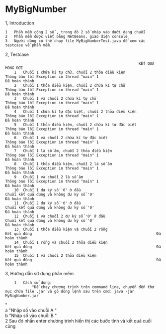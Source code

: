 # MyBigNumber

1,	Introduction																																		
																																			
	1	Phần mềm cộng 2 số , trong đó 2 số nhập vào dưới dạng chuỗi																																	
	2	Phần mềm được viết bằng NetBeans, giao diện console																																	
	3	Người dùng có thể chạy file MyBigNumberTest.java để xem các testcase về phần mềm.																																	
																																			
2,	Testcase																																		
																																			
																KẾT QUẢ MONG ĐỢI																			
		1	Chuỗi 1 chứa kí tự chữ, chuỗi 2 thỏa điều kiện 													Thông báo lỗi Exception in thread "main" 1														Đã hoàn thành					
		2	Chuỗi 1 thỏa điều kiện, chuỗi 2 chứa kí tự chữ													Thông báo lỗi Exception in thread "main" 1														Đã hoàn thành					
		3	Chuỗi 1 và chuỗi 2 chứa kí tự chữ													Thông báo lỗi Exception in thread "main" 1														Đã hoàn thành					
		4	Chuỗi 1 chứa kí tự đặc biệt, chuỗi 2 thỏa điều kiện													Thông báo lỗi Exception in thread "main" 1														Đã hoàn thành					
		5	Chuỗi 1 thỏa điều kiện, chuỗi 2 chứa kí tự đặc biệt													Thông báo lỗi Exception in thread "main" 1														Đã hoàn thành					
		6	Chuỗi 1 và chuỗi 2 chứa kí tự đặc biệt													Thông báo lỗi Exception in thread "main" 1														Đã hoàn thành					
		7	Chuỗi 1 là số âm, chuỗi 2 thỏa điều kiện													Thông báo lỗi Exception in thread "main" 1														Đã hoàn thành					
		8	Chuỗi 1 thỏa điều kiện, chuỗi 2 là số âm													Thông báo lỗi Exception in thread "main" 1														Đã hoàn thành					
		9	Chuỗi 1 và chuỗi 2 là số âm													Thông báo lỗi Exception in thread "main" 1														Đã hoàn thành					
		10	Chuỗi 1 dư ký số '0' ở đầu													Chuỗi kết quả đúng và không dư ký số '0'														Đã hoàn thành					
		11	Chuỗi 2 dư ký số '0' ở đầu													Chuỗi kết quả đúng và không dư ký số '0'														Đã hoàn thành					
		12	Chuỗi 1 và chuỗi 2 dư ký số '0' ở đầu													Chuỗi kết quả đúng và không dư ký số '0'														Đã hoàn thành					
		13	Chuỗi 1 thỏa điều kiện và chuỗi 2 rỗng													Kết quả đúng														Đã hoàn thành					
		14	Chuỗi 1 rỗng và chuỗi 2 thỏa điều kiện													Kết quả đúng														Đã hoàn thành					
		15	Chuỗi 1 và chuỗi 2 thỏa điều kiện													Kết quả đúng														Đã hoàn thành					
																																																							
																																			
3,	Hướng dẫn sử dụng phần mềm																																		
																																			
																																			
		1	Cách sử dụng:																																
				"Để chạy chương trình trên command line, chuyển đến thư mục chứa file .jar và gõ dòng lệnh sau trên cmd: java -jar MyBigNumber.jar
"																															
			a	"Nhập số vào chuỗi A
"																															
			b	"Nhập số vào chuỗi B
"																															
		2	Sau đó nhấn enter chương trình hiển thị các bước tính và kết quả cuối cùng																																
																																			
																																			
																																			
																																			
																																			
																																			
																																			
																																			
																																			
																																			
																																			
																																			

